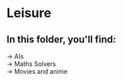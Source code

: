 # Leisure
## In this folder, you'll find:
-> AIs <br>
-> Maths Solvers <br>
-> Movies and anime <br>
